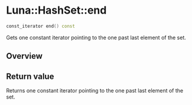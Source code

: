 # Luna::HashSet::end

```c++
const_iterator end() const
```

Gets one constant iterator pointing to the one past last element of the set. 

## Overview


## Return value
Returns one constant iterator pointing to the one past last element of the set. 

